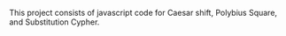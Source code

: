 This project consists of javascript code for Caesar shift, Polybius Square, and Substitution Cypher. 
